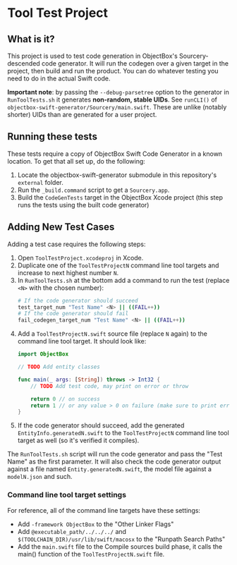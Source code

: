 #  Tool Test Project

## What is it?

This project is used to test code generation in ObjectBox's Sourcery-descended code generator.
It will run the codegen over a given target in the project, then build and run the product. You can do
whatever testing you need to do in the actual Swift code.

**Important note**: by passing the `--debug-parsetree` option to the generator in `RunToolTests.sh`
it generates **non-random, stable UIDs**. See `runCLI()` of `objectbox-swift-generator/Sourcery/main.swift`.
These are unlike (notably shorter) UIDs than are generated for a user project.

## Running these tests

These tests require a copy of ObjectBox Swift Code Generator in a known location. To get that all set up, do the following:

1. Locate the objectbox-swift-generator submodule in this repository's `external` folder.
2. Run the `_build.command` script to get a `Sourcery.app`.
3. Build the `CodeGenTests` target in the ObjectBox Xcode project (this step runs the tests using the built code generator)

## Adding New Test Cases

Adding a test case requires the following steps:

1. Open `ToolTestProject.xcodeproj` in Xcode.
2. Duplicate one of the `ToolTestProjectN` command line tool targets and increase to next highest number `N`.
3. In `RunToolTests.sh` at the bottom add a command to run the test (replace `<N>` with the chosen number):
   ```bash
   # If the code generator should succeed
   test_target_num "Test Name" <N> || ((FAIL++))
   # If the code generator should fail
   fail_codegen_target_num "Test Name" <N> || ((FAIL++))
   ```
4. Add a `ToolTestProjectN.swift` source file (replace `N` again) to the command line tool target. It should look like:
    ```swift
    import ObjectBox

    // TODO Add entity classes

    func main(_ args: [String]) throws -> Int32 {
        // TODO Add test code, may print on error or throw

        return 0 // on success
        return 1 // or any value > 0 on failure (make sure to print error details)
    }
    ```
5. If the code generator should succeed, add the generated `EntityInfo.generatedN.swift` to the `ToolTestProjectN` 
  command line tool target as well (so it's verified it compiles).

The `RunToolTests.sh` script will run the code generator and pass the "Test Name" as the first parameter. It will also check the code generator output against a file named `Entity.generatedN.swift`, the model file against a `modelN.json` and such.

### Command line tool target settings
For reference, all of the command line targets have these settings:
- Add `-framework ObjectBox` to the "Other Linker Flags"
- Add `@executable_path/../../../` and `$(TOOLCHAIN_DIR)/usr/lib/swift/macosx` to the "Runpath Search Paths"
- Add the `main.swift` file to the Compile sources build phase, it calls the main() function of the `ToolTestProjectN.swift` file.
